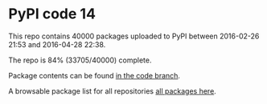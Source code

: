# PyPI code 14

This repo contains 40000 packages uploaded to PyPI between 
2016-02-26 21:53 and 2016-04-28 22:38.

The repo is 84% (33705/40000) complete.

Package contents can be found [in the code branch](https://github.com/pypi-data/pypi-mirror-14/tree/code/packages).

A browsable package list for all repositories [all packages here](https://pypi-data.github.io/website/repositories/pypi-mirror-14).


